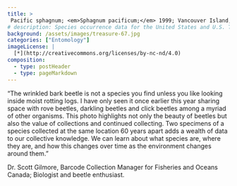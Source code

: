 ```yaml
---
title: >
 Pacific sphagnum; <em>Sphagnum pacificum;</em> 1999; Vancouver Island, BC; Collected by GK Golinski
# description: Species occurrence data for the United States and U.S. Territories.
background: /assets/images/treasure-67.jpg
categories: ["Entomology"]
imageLicense: |
  [*](http://creativecommons.org/licenses/by-nc-nd/4.0)
composition:
  - type: postHeader
  - type: pageMarkdown
---
```


“The wrinkled bark beetle is not a species you find unless you like looking inside moist rotting logs. I have only seen it once earlier this year sharing space with rove beetles, darkling beetles and click beetles among a myriad of other organisms. This photo highlights not only the beauty of beetles but also the value of collections and continued collecting. Two specimens of a species collected at the same location 60 years apart adds a wealth of data to our collective knowledge. We can learn about what species are, where they are, and how this changes over time as the environment changes around them.”

Dr. Scott Gilmore, Barcode Collection Manager for Fisheries and Oceans Canada; Biologist and beetle enthusiast.

